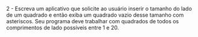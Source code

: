2 - Escreva um aplicativo que solicite ao usuário inserir o tamanho do lado de um quadrado e
então exiba um quadrado vazio desse tamanho com asteriscos. Seu programa deve trabalhar
com quadrados de todos os comprimentos de lado possíveis entre 1 e 20.
